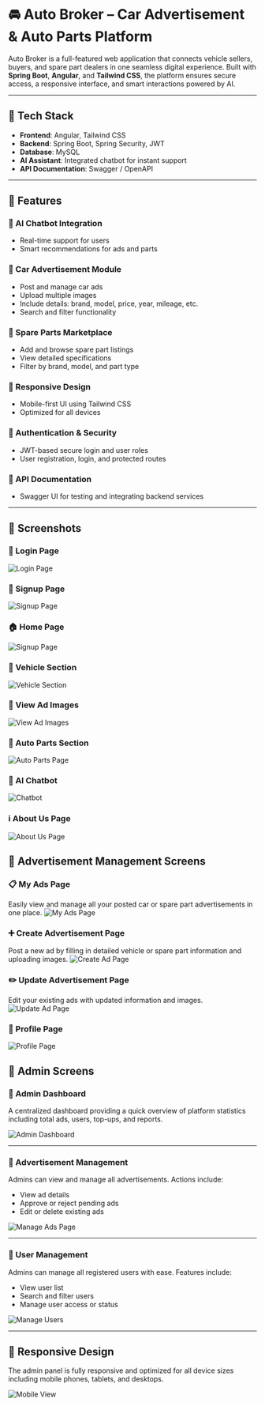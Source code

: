# 🚘 Auto Broker – Car Advertisement & Auto Parts Platform

Auto Broker is a full-featured web application that connects vehicle sellers, buyers, and spare part dealers in one seamless digital experience. Built with **Spring Boot**, **Angular**, and **Tailwind CSS**, the platform ensures secure access, a responsive interface, and smart interactions powered by AI.

---

## 🔧 Tech Stack

- **Frontend**: Angular, Tailwind CSS
- **Backend**: Spring Boot, Spring Security, JWT
- **Database**: MySQL
- **AI Assistant**: Integrated chatbot for instant support
- **API Documentation**: Swagger / OpenAPI

---

## 🌟 Features

### 🧠 AI Chatbot Integration
- Real-time support for users
- Smart recommendations for ads and parts

### 🚗 Car Advertisement Module
- Post and manage car ads
- Upload multiple images
- Include details: brand, model, price, year, mileage, etc.
- Search and filter functionality

### 🔩 Spare Parts Marketplace
- Add and browse spare part listings
- View detailed specifications
- Filter by brand, model, and part type

### 📱 Responsive Design
- Mobile-first UI using Tailwind CSS
- Optimized for all devices

### 🔐 Authentication & Security
- JWT-based secure login and user roles
- User registration, login, and protected routes

### 📘 API Documentation
- Swagger UI for testing and integrating backend services

---
## 📸 Screenshots

### 🔐 Login Page
![Login Page](screenshots/1.png)

### 📝 Signup Page
![Signup Page](screenshots/2.png)

### 🏠 Home Page
![Signup Page](screenshots/3.png)

### 🚗 Vehicle Section
![Vehicle Section](screenshots/5.png)

### 📸 View Ad Images
![View Ad Images](screenshots/12.png)

### 🔧 Auto Parts Section
![Auto Parts Page](screenshots/6.png)

### 💬 AI Chatbot
![Chatbot](screenshots/8.png)

### ℹ️ About Us Page
![About Us Page](screenshots/9.png)


## 📸 Advertisement Management Screens

### 📋 My Ads Page
Easily view and manage all your posted car or spare part advertisements in one place.
![My Ads Page](screenshots/7.png)

### ➕ Create Advertisement Page
Post a new ad by filling in detailed vehicle or spare part information and uploading images.
![Create Ad Page](screenshots/10.png)

### ✏️ Update Advertisement Page
Edit your existing ads with updated information and images.
![Update Ad Page](screenshots/11.png)


### 👤 Profile Page
![Profile Page](screenshots/4.png)






## 📸 Admin Screens

### 🧭 Admin Dashboard  
A centralized dashboard providing a quick overview of platform statistics including total ads, users, top-ups, and reports.

![Admin Dashboard](screenshots/admin-dashboard.png)

---

### 📢 Advertisement Management  
Admins can view and manage all advertisements. Actions include:
- View ad details
- Approve or reject pending ads
- Edit or delete existing ads

![Manage Ads Page](screenshots/admin-manage-ads.png)

---

### 👥 User Management  
Admins can manage all registered users with ease. Features include:
- View user list
- Search and filter users
- Manage user access or status

![Manage Users](screenshots/admin-manage-users.png)

---

## 📱 Responsive Design  
The admin panel is fully responsive and optimized for all device sizes including mobile phones, tablets, and desktops.

![Mobile View](screenshots/mobile-view.png)





